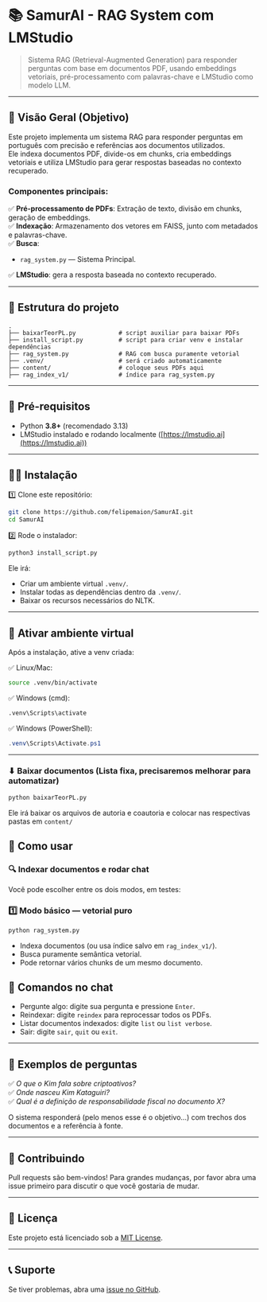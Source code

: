 # 📚 SamurAI - RAG System com LMStudio

> Sistema RAG (Retrieval-Augmented Generation) para responder perguntas com base em documentos PDF, usando embeddings vetoriais, pré-processamento com palavras-chave e LMStudio como modelo LLM.

---

## 🚀 Visão Geral (Objetivo)

Este projeto implementa um sistema RAG para responder perguntas em português com precisão e referências aos documentos utilizados.  
Ele indexa documentos PDF, divide-os em chunks, cria embeddings vetoriais e utiliza LMStudio para gerar respostas baseadas no contexto recuperado.

### Componentes principais:

✅ **Pré-processamento de PDFs**: Extração de texto, divisão em chunks, geração de embeddings.  
✅ **Indexação**: Armazenamento dos vetores em FAISS, junto com metadados e palavras-chave.  
✅ **Busca**:

- `rag_system.py` — Sistema Principal.

✅ **LMStudio**: gera a resposta baseada no contexto recuperado.

---

## 📁 Estrutura do projeto

```
.
├── baixarTeorPL.py            # script auxiliar para baixar PDFs
├── install_script.py          # script para criar venv e instalar dependências
├── rag_system.py              # RAG com busca puramente vetorial
├── .venv/                     # será criado automaticamente
├── content/                   # coloque seus PDFs aqui
├── rag_index_v1/              # índice para rag_system.py
```

---

## 🧰 Pré-requisitos

- Python **3.8+** (recomendado 3.13)
- LMStudio instalado e rodando localmente ([https://lmstudio.ai](https://lmstudio.ai))

---

## 👨‍💻 Instalação

1️⃣ Clone este repositório:

```bash
git clone https://github.com/felipemaion/SamurAI.git
cd SamurAI
```

2️⃣ Rode o instalador:

```bash
python3 install_script.py
```

Ele irá:

- Criar um ambiente virtual `.venv/`.
- Instalar todas as dependências dentro da `.venv/`.
- Baixar os recursos necessários do NLTK.

---

## 🔗 Ativar ambiente virtual

Após a instalação, ative a venv criada:

✅ Linux/Mac:

```bash
source .venv/bin/activate
```

✅ Windows (cmd):

```cmd
.venv\Scripts\activate
```

✅ Windows (PowerShell):

```powershell
.venv\Scripts\Activate.ps1
```

---

### ⬇ Baixar documentos (Lista fixa, precisaremos melhorar para automatizar)

```bash
python baixarTeorPL.py
```

Ele irá baixar os arquivos de autoria e coautoria e colocar nas respectivas pastas em `content/`

## 📝 Como usar

### 🔍 Indexar documentos e rodar chat

Você pode escolher entre os dois modos, em testes:

### 1️⃣ **Modo básico — vetorial puro**

```bash
python rag_system.py
```

- Indexa documentos (ou usa índice salvo em `rag_index_v1/`).
- Busca puramente semântica vetorial.
- Pode retornar vários chunks de um mesmo documento.

## 🧪 Comandos no chat

- Pergunte algo: digite sua pergunta e pressione `Enter`.
- Reindexar: digite `reindex` para reprocessar todos os PDFs.
- Listar documentos indexados: digite `list` ou `list verbose`.
- Sair: digite `sair`, `quit` ou `exit`.

---

## 🌟 Exemplos de perguntas

✅ _O que o Kim fala sobre criptoativos?_  
✅ _Onde nasceu Kim Kataguiri?_  
✅ _Qual é a definição de responsabilidade fiscal no documento X?_

O sistema responderá (pelo menos esse é o objetivo...) com trechos dos documentos e a referência à fonte.

---

## 🤝 Contribuindo

Pull requests são bem-vindos! Para grandes mudanças, por favor abra uma issue primeiro para discutir o que você gostaria de mudar.

---

## 📄 Licença

Este projeto está licenciado sob a [MIT License](LICENSE).

---

## 📞 Suporte

Se tiver problemas, abra uma [issue no GitHub](https://github.com/felipemaion/SamurAI.git/issues).
